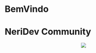 # BemVindo
<p align="center"> <h1>NeriDev Community</h1> </p>

<!-- ![alt text][devneri] -->

<!-- [devneri]: https://avatars1.githubusercontent.com/u/9269742?s=200&v=4 "Github logo" -->

<p align="center">
  <img  src="http://www.galirows.com.br/meublog/wp-content/uploads/2011/07/cinema.png">
</p>
